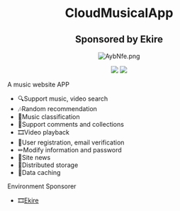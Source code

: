 <h1 align="center">CloudMusicalApp</h1>
<h2 align="center">Sponsored by Ekire</h2>
<p align="center">
<img src="https://s2.ax1x.com/2019/04/02/AybNfe.png" alt="AybNfe.png" border="0" />
</p>
<p align="center">
  <img src="https://img.shields.io/badge/language-Python3.8+-blue.svg">
  <img src="https://img.shields.io/badge/FrameWork-Django1.11-green.svg">
</p>

A music website APP
+ 🔍Support music, video search
+ 🎶Random recommendation
+ 📁Music classification
+ 💬Support comments and collections
+ 🎞Video playback
+ 📲User registration, email verification
+ ✏Modify information and password
+ 📣Site news
+ 💾Distributed storage
+ 🛒Data caching

Environment Sponsorer
+ 🎞[Ekire](https://ekire.net/)
